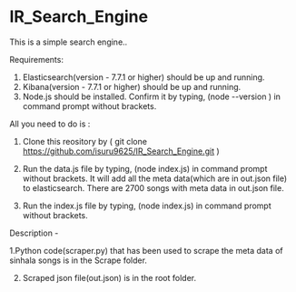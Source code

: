 # IR_Search_Engine

This is a simple search engine..


Requirements:
1. Elasticsearch(version - 7.7.1 or higher) should be up and running.
2. Kibana(version - 7.7.1 or higher) should be up and running.
3. Node.js should be installed. Confirm it by typing, (node --version ) in command prompt without brackets.


All you need to do is : 

1. Clone this reository by 
( git clone https://github.com/isuru9625/IR_Search_Engine.git )

2. Run the data.js file by typing, (node index.js) in command prompt without brackets. It will add all the meta data(which are in out.json file) to elasticsearch. There are 2700 songs with meta data in out.json file.

3. Run the index.js file by typing, (node index.js) in command prompt without brackets.


Description - 

1.Python code(scraper.py) that has been used to scrape the meta data of sinhala songs is in the Scrape folder. 

2. Scraped json file(out.json) is in the root folder.


